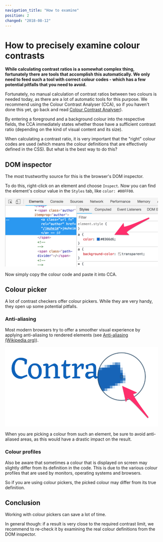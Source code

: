 ```yaml
---
navigation_title: "How to examine"
position: 2
changed: "2018-08-12"
---
```


# How to precisely examine colour contrasts

**While calculating contrast ratios is a somewhat complex thing, fortunately there are tools that accomplish this automatically. We only need to feed such a tool with correct colour codes - which has a few potential pitfalls that you need to avoid.**

Fortunately, no manual calculation of contrast ratios between two colours is needed today, as there are a lot of automatic tools for this purpose. We recommend using the Colour Contrast Analyser (CCA), so if you haven't done this yet, go back and read [Colour Contrast Analyser](/setup/helper-tools/colour-contrast-analyser/)).

By entering a foreground and a background colour into the respective fields, the CCA immediately states whether those have a sufficient contrast ratio (depending on the kind of visual content and its size).

When calculating a contrast ratio, it is very important that the "right" colour codes are used (which means the colour definitions that are effectively defined in the CSS). But what is the best way to do this?

## DOM inspector

The most trustworthy source for this is the browser's DOM inspector.

To do this, right-click on an element and choose `Inspect`. Now you can find the element's colour value in the `Styles` tab, like `color: #00FF00`.

![Displaying an element's colour definition in the DOM inspector](_media/dom-inspector.png)

Now simply copy the colour code and paste it into CCA.

## Colour picker

A lot of contrast checkers offer colour pickers. While they are very handy, they open up some potential pitfalls.

### Anti-aliasing

Most modern browsers try to offer a smoother visual experience by applying anti-aliasing to rendered elements (see [Anti-aliasing (Wikipedia.org)](https://en.wikipedia.org/wiki/Anti-aliasing)).

![An anti-aliased text](_media/anti-alias.png)

When you are picking a colour from such an element, be sure to avoid anti-aliased areas, as this would have a drastic impact on the result.

### Colour profiles

Also be aware that sometimes a colour that is displayed on screen may slightly differ from its definition in the code. This is due to the various colour profiles that are used by monitors, operating systems and browsers.

So if you are using colour pickers, the picked colour may differ from its true definition.

## Conclusion

Working with colour pickers can save a lot of time.

In general though: if a result is very close to the required contrast limit, we recommend to re-check it by examining the real colour definitions from the DOM inspector.
